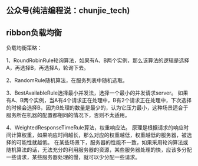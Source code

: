 ## 公众号(纯洁编程说：chunjie_tech)

## ribbon负载均衡

负载均衡策略：

1、RoundRobinRule轮询算法，如果有A、B两个实例，那么该算法的逻辑是选择A，再选择B，再选择A，轮询下去。

2、RandomRule随机算法，在服务列表中随机选取。

3、BestAvailableRule选择最小并发法，选择一个最小的并发请求server。
如果有A、B两个实例，当A有4个请求正在处理中，B有2个请求正在处理中，下次选择的时候会选择B，因为B处理的数量是最少的，认为它压力最小，这种场景适合于服务所在机器的配置都相同的情况下，否则不太适用。

4、WeightedResponseTimeRule算法，权重响应法。
原理是根据请求的响应时间计算权重，如果响应时间越长，那么对应的权重越低，权重越低的服务器，被选择的可能性就越低。
在某些场景下，服务器的性能不一致，如果采用轮询算法或随机算法的话，无法充分的利用服务器的资源，某些服务器处理的快，应该多分配一些请求，某些服务器处理的慢，就可以少分配一些请求。

